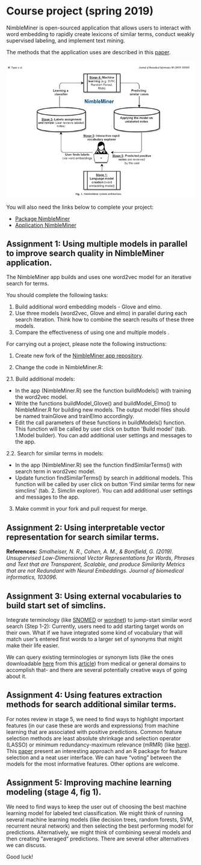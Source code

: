 # Course project (spring 2019)

NimbleMiner is open-sourced application that allows users to interact with word embedding to rapidly create lexicons of similar terms, conduct weakly supervised labeling, and implement text mining. 

The methods that the application uses are described in this [paper](https://github.com/mtopaz/Course-project-spring-2019/blob/master/refs/JBI.2019.NimbleMiner.pdf).

![Image](https://github.com/mtopaz/Course-project-spring-2019/blob/master/Fig1.jpg)

You will also need the links below to complete your project:
* [Package NimbleMiner]()
* [Application NimbleMiner](https://github.com/mtopaz/NimbleMiner)


## Assignment 1: Using multiple models in parallel to improve search quality in NimbleMiner application.

The NimbleMiner app builds and uses one word2vec model for an iterative search for terms. 

You should complete the following tasks:
1. Build additional word embedding models - Glove and elmo.
1. Use three models (word2vec, Glove and elmo) in parallel during each search iteration. Think  how to combine the search results of these three models. 
1. Compare the effectiveness of using one and multiple models .

For carrying out a project, please note the following instructions:

1. Create new fork of the [NimbleMiner app repository](https://github.com/mtopaz/NimbleMiner).

2. Change the code in NimbleMiner.R:

2.1. Build additional models:

* In the app (NimbleMiner.R) see the function buildModels() with training the word2vec model. 
* Write the functions buildModel_Glove() and buildModel_Elmo() to NimbleMiner.R for building new models. The output model files should be named trainGlove and trainElmo accordingly.
* Edit the call parameters of these functions in buildModels() function. This function will be called by user click on button 'Build model' (tab. 1.Model builder). You can add additional user settings and messages to the app. 

2.2. Search for similar terms in models:

* In the app (NimbleMiner.R) see the function findSimilarTerms() with search term in word2vec model. 
* Update  function findSimilarTerms() by search in additional models. This function will be called by user click on button 'Find similar terms for new simclins' (tab. 2. Simclin explorer). You can add additional user settings and messages to the app. 

3. Make commit in your fork and pull request for merge.

## Assignment 2: Using interpretable vector representation for search similar terms.


**References:**
_Smalheiser, N. R., Cohen, A. M., & Bonifield, G. (2019). Unsupervised Low-Dimensional Vector Representations for Words, Phrases and Text that are Transparent, Scalable, and produce Similarity Metrics that are not Redundant with Neural Embeddings. Journal of biomedical informatics, 103096._

## Assignment 3: Using external vocabularies to build start set of simclins. 

Integrate terminology (like [SNOMED](https://en.wikipedia.org/wiki/SNOMED_CT) or [wordnet](https://wordnet.princeton.edu/)) to jump-start similar word search (Step 1-2): Currently, users need to add starting target words on their own. What if we have integrated some kind of vocabulary that will match user’s entered first words to a larger set of synonyms that might make their life easier.  

We can query existing terminologies or synonym lists (like the ones downloadable [here](http://arrowsmith.psych.uic.edu/arrowsmith_uic/word_similarity_metrics.html) from this [article](https://github.com/mtopaz/Course-project-spring-2019/blob/master/refs/JBI.2019.NimbleMiner.pdf)) from medical or general domains to accomplish that- and there are several potentially creative ways of going about it. 

## Assignment 4: Using features extraction methods for search additional similar terms.

For notes review in stage 5, we need to find ways to highlight important features (in our case these are words and expressions) from machine learning that are associated with positive predictions. Common feature selection methods are least absolute shrinkage and selection operator (LASSO) or minimum redundancy-maximum relevance (mRMR) (like [here](https://www.ncbi.nlm.nih.gov/pubmed/30153212)). This [paper](https://www.kdd.org/kdd2016/papers/files/rfp0573-ribeiroA.pdf) present an interesting approach and an R package for feature selection and a neat user interface. We can have “voting” between the models for the most informative features. Other options are welcome.    

## Assignment 5: Improving machine learning modeling (stage 4, fig 1).

We need to find ways to keep the user out of choosing the best machine learning model for labeled text classification. We might think of running several machine learning models (like decision trees, random forests, SVM, recurrent neural network) and then selecting the best performing model for predictions. Alternatively, we might think of combining several models and then creating “averaged” predictions. There are several other alternatives we can discuss. 

Good luck!
